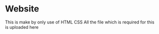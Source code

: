 # Website
This is make by only use of HTML CSS
All the file which is required for 
this is uploaded here
